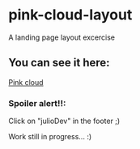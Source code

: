 # pink-cloud-layout
A landing page layout excercise

## You can see it here:
[Pink cloud](https://juliocesardeveloper.github.io/pink-cloud-layout/)

### Spoiler alert!!:
Click on "julioDev" in the footer ;)


Work still in progress... :)
